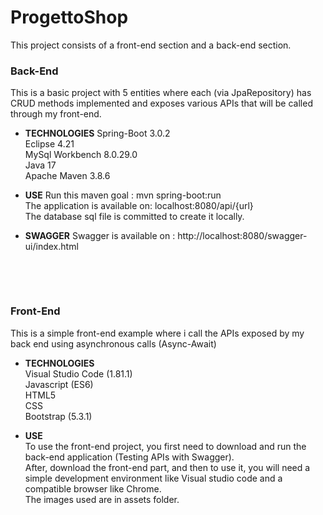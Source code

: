 # ProgettoShop

This project consists of a front-end section and a back-end section.

### Back-End

This is a basic project with 5 entities where each (via JpaRepository) has CRUD methods implemented and exposes various APIs that will be called through my front-end.  

- **TECHNOLOGIES**
Spring-Boot 3.0.2  
Eclipse 4.21  
MySql Workbench 8.0.29.0  
Java 17  
Apache Maven 3.8.6  

- **USE**
Run this maven goal : mvn spring-boot:run  
The application is available on: localhost:8080/api/{url}  
The database sql file is committed to create it locally.  

- **SWAGGER**
Swagger is available on : http://localhost:8080/swagger-ui/index.html  

&nbsp;

&nbsp;


### Front-End

This is a simple front-end example where i call the APIs exposed by my back end using asynchronous calls (Async-Await)    

- **TECHNOLOGIES**  
Visual Studio Code (1.81.1)  
Javascript (ES6)  
HTML5  
CSS  
Bootstrap (5.3.1)  

- **USE**  
To use the front-end project, you first need to download and run the back-end application (Testing APIs with Swagger).  
After, download the front-end part, and then to use it, you will need a simple development environment like Visual studio code and a compatible browser like Chrome.  
The images used are in assets folder.




